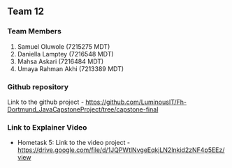 ## Team 12

### Team Members
1. Samuel Oluwole (7215275 MDT)
2. Daniella Lamptey (7216548 MDT)
3. Mahsa Askari (7216484 MDT)
4. Umaya Rahman Akhi (7213389 MDT)

### Github repository 
Link to the github project - https://github.com/LuminousIT/Fh-Dortmund_JavaCapstoneProject/tree/capstone-final

### Link to Explainer Video
- Hometask 5: Link to the video project - https://drive.google.com/file/d/1JQPWtlNvgeEqkjLN2lnkid2zNF4p5EEz/view